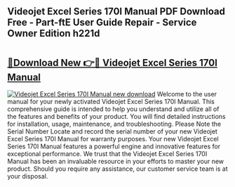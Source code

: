 ## Videojet Excel Series 170I Manual PDF Download Free - Part-ftE User Guide Repair - Service Owner Edition h221d

# <h2><a href="http://bc63070.oget.top/?id=Videojet+Excel+Series+170I+Manual">🔗Download New 👉🔴 Videojet Excel Series 170I Manual</a></h2>

[![Videojet Excel Series 170I Manual new download](https://i.imgur.com/5g1atiW.png)](http://bc63070.oget.top/?id=Videojet+Excel+Series+170I+Manual)
Welcome to the user manual for your newly activated Videojet Excel Series 170I Manual. This comprehensive guide is intended to help you understand and utilize all of the features and benefits of your product. You will find detailed instructions for installation, usage, maintenance, and troubleshooting. Please Note the Serial Number Locate and record the serial number of your new Videojet Excel Series 170I Manual for warranty purposes. Your new Videojet Excel Series 170I Manual features a powerful engine and innovative features for exceptional performance. We trust that the Videojet Excel Series 170I Manual has been an invaluable resource in your efforts to master your new product. Should you require any assistance, our customer service team is at your disposal.
